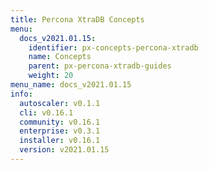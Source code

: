 ```yaml
---
title: Percona XtraDB Concepts
menu:
  docs_v2021.01.15:
    identifier: px-concepts-percona-xtradb
    name: Concepts
    parent: px-percona-xtradb-guides
    weight: 20
menu_name: docs_v2021.01.15
info:
  autoscaler: v0.1.1
  cli: v0.16.1
  community: v0.16.1
  enterprise: v0.3.1
  installer: v0.16.1
  version: v2021.01.15
---
```


